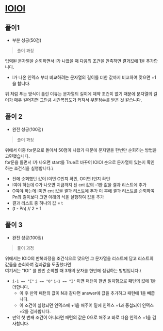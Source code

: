 # [IOIOI](https://www.acmicpc.net/problem/5525)

## 풀이1

- 부분 성공(50점)

> 풀이 과정

입력된 문자열을 순회하면서 I가 나왔을 때 다음의 조건을 만족하면 결과값에 1을 추가합니다.
- I가 나온 인덱스 부터 비교하려는 문자열의 길이를 더한 값까지 비교하여 맞으면 +1을 합니다.

위 처럼 푸는 방식이 틀린 이유는 문자열의 길이에 제약 조건이 없기 때문에 문자열의 길이가 매우 길어지면 그만큼 시간복잡도가 커져서 부분점수를 받은 것 같습니다.

## 풀이 2

- 완전 성공(100점)

> 풀이 과정

위에서 이중 for문으로 돌아서 50점이 나왔기 때문에 문자열을 한번만 순회하는 방법을 고민했습니다.\
for문을 돌면서 I가 나오면 start를 True로 바꾸어 IOIOI 순으로 문자열이 있는지 확인하는 조건식을 실행합니다.\
- 전에 순회했던 값이 I이면 O인지 확인, O이면 I인지 확인
- I여야 하는데 O가 나오면 지금까지 센 cnt 값의 -1한 값을 결과 리스트에 추가
- O여야 하는데 I이면 cnt 값을 결과 리스트에 추가
이 후에 결과 리스트를 순회하여 Pn의 길이보다 크면 아래의 식을 실행하여 값을 추가
- 결과 리스트 중 하나의 값 = t
- (t - Pn) // 2 + 1

## 풀이 3

- 완전 성공(100점)

> 풀이 과정

위에서는 IOIO의 반복과정을 조건식으로 맞으면 그 문자열을 리스트에 담고 리스트의 값들을 순회하여 결과값을 도출했다면\
여기서는 "IOI" 를 한번 순회할 때 3개의 문자를 한번에 점검하는 방법입니다.\
- `i-1 == "I"` `i == "O"` `i+1 == "I'` 이면 패턴이 한번 일치함으로 패턴의 값에 1을 더합니다.
  - 이 후 만약 패턴의 값이 N과 같다면 answer에 값을 추가하고 패턴에 1을 빼줍니다.
  - 이 조건이 실행되면 인덱스에 +1을 해주어 밑에 인덱스 +1과 중첩되어 인덱스+2를 검사합니다.
- 만약 첫 번째 조건이 아니라면 패턴의 값은 0으로 해주고 바로 다음 인덱스 +1을 검사합니다.
